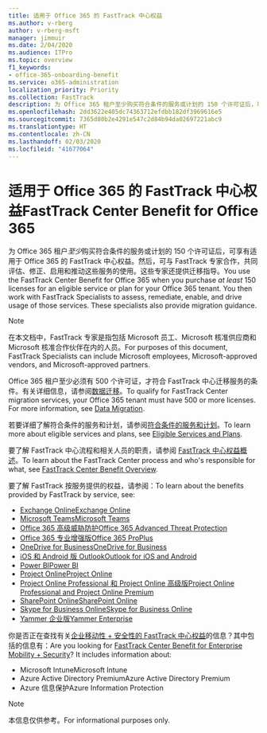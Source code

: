 ```yaml
---
title: 适用于 Office 365 的 FastTrack 中心权益
ms.author: v-rberg
author: v-rberg-msft
manager: jimmuir
ms.date: 2/04/2020
ms.audience: ITPro
ms.topic: overview
f1_keywords:
- office-365-onboarding-benefit
ms.service: o365-administration
localization_priority: Priority
ms.collection: FastTrack
description: 为 Office 365 租户至少购买符合条件的服务或计划的 150 个许可证后，可享有适用于 Office 365 的 FastTrack 中心权益。然后，可与 FastTrack 专家合作，共同评估、修正、启用和推动这些服务的使用。这些专家还提供迁移指导。
ms.openlocfilehash: 2dd3622e405dc74363712efdbb182df3969616e5
ms.sourcegitcommit: 7365d80b2e4291e547c2d84b94da02697221abc9
ms.translationtype: HT
ms.contentlocale: zh-CN
ms.lasthandoff: 02/03/2020
ms.locfileid: "41677064"
---
```

# <a name="fasttrack-center-benefit-for-office-365"></a><span data-ttu-id="91bf1-105">适用于 Office 365 的 FastTrack 中心权益</span><span class="sxs-lookup"><span data-stu-id="91bf1-105">FastTrack Center Benefit for Office 365</span></span>

<span data-ttu-id="91bf1-p102">为 Office 365 租户*至少*购买符合条件的服务或计划的 150 个许可证后，可享有适用于 Office 365 的 FastTrack 中心权益。然后，可与 FastTrack 专家合作，共同评估、修正、启用和推动这些服务的使用。这些专家还提供迁移指导。</span><span class="sxs-lookup"><span data-stu-id="91bf1-p102">You use the FastTrack Center Benefit for Office 365 when you purchase  *at least*  150 licenses for an eligible service or plan for your Office 365 tenant. You then work with FastTrack Specialists to assess, remediate, enable, and drive usage of those services. These specialists also provide migration guidance.</span></span> 
  
> [!NOTE]
> <span data-ttu-id="91bf1-109">在本文档中，FastTrack 专家是指包括 Microsoft 员工、Microsoft 核准供应商和 Microsoft 核准合作伙伴在内的人员。</span><span class="sxs-lookup"><span data-stu-id="91bf1-109">For purposes of this document, FastTrack Specialists can include Microsoft employees, Microsoft-approved vendors, and Microsoft-approved partners.</span></span> 
  
<span data-ttu-id="91bf1-p103">Office 365 租户至少必须有 500 个许可证，才符合 FastTrack 中心迁移服务的条件。有关详细信息，请参阅[数据迁移](O365-data-migration.md)。</span><span class="sxs-lookup"><span data-stu-id="91bf1-p103">To qualify for FastTrack Center migration services, your Office 365 tenant must have 500 or more licenses. For more information, see [Data Migration](O365-data-migration.md).</span></span>
  
<span data-ttu-id="91bf1-112">若要详细了解符合条件的服务和计划，请参阅[符合条件的服务和计划](M365-eligible-services-and-plans.md)。</span><span class="sxs-lookup"><span data-stu-id="91bf1-112">To learn more about eligible services and plans, see [Eligible Services and Plans](M365-eligible-services-and-plans.md).</span></span>
  
<span data-ttu-id="91bf1-113">要了解 FastTrack 中心流程和相关人员的职责，请参阅 [FastTrack 中心权益概述](O365-fasttrack-benefit-overview.md)。</span><span class="sxs-lookup"><span data-stu-id="91bf1-113">To learn about the FastTrack Center process and who's responsible for what, see [FastTrack Center Benefit Overview](O365-fasttrack-benefit-overview.md).</span></span>

<span data-ttu-id="91bf1-114">要了解 FastTrack 按服务提供的权益，请参阅：</span><span class="sxs-lookup"><span data-stu-id="91bf1-114">To learn about the benefits provided by FastTrack by service, see:</span></span>

- [<span data-ttu-id="91bf1-115">Exchange Online</span><span class="sxs-lookup"><span data-stu-id="91bf1-115">Exchange Online</span></span>](O365-fasttrack-responsibilities.md#exchange-online)
- [<span data-ttu-id="91bf1-116">Microsoft Teams</span><span class="sxs-lookup"><span data-stu-id="91bf1-116">Microsoft Teams</span></span>](O365-fasttrack-responsibilities.md#microsoft-teams)
- [<span data-ttu-id="91bf1-117">Office 365 高级威胁防护</span><span class="sxs-lookup"><span data-stu-id="91bf1-117">Office 365 Advanced Threat Protection</span></span>](O365-fasttrack-responsibilities.md#office-365-advanced-threat-protection)
- [<span data-ttu-id="91bf1-118">Office 365 专业增强版</span><span class="sxs-lookup"><span data-stu-id="91bf1-118">Office 365 ProPlus</span></span>](O365-fasttrack-responsibilities.md#office-365-proplus)
- [<span data-ttu-id="91bf1-119">OneDrive for Business</span><span class="sxs-lookup"><span data-stu-id="91bf1-119">OneDrive for Business</span></span>](O365-fasttrack-responsibilities.md#onedrive-for-business)
- [<span data-ttu-id="91bf1-120">iOS 和 Android 版 Outlook</span><span class="sxs-lookup"><span data-stu-id="91bf1-120">Outlook for iOS and Android</span></span>](O365-fasttrack-responsibilities.md#outlook-for-ios-and-android)
- [<span data-ttu-id="91bf1-121">Power BI</span><span class="sxs-lookup"><span data-stu-id="91bf1-121">Power BI</span></span>](O365-fasttrack-responsibilities.md#power-bi)
- [<span data-ttu-id="91bf1-122">Project Online</span><span class="sxs-lookup"><span data-stu-id="91bf1-122">Project Online</span></span>](O365-fasttrack-responsibilities.md#project-online)
- [<span data-ttu-id="91bf1-123">Project Online Professional 和 Project Online 高级版</span><span class="sxs-lookup"><span data-stu-id="91bf1-123">Project Online Professional and Project Online Premium</span></span>](O365-fasttrack-responsibilities.md#project-online-professional-and-project-online-premium)
- [<span data-ttu-id="91bf1-124">SharePoint Online</span><span class="sxs-lookup"><span data-stu-id="91bf1-124">SharePoint Online</span></span>](O365-fasttrack-responsibilities.md#sharepoint-online)
- [<span data-ttu-id="91bf1-125">Skype for Business Online</span><span class="sxs-lookup"><span data-stu-id="91bf1-125">Skype for Business Online</span></span>](O365-fasttrack-responsibilities.md#skype-for-business-online)
- [<span data-ttu-id="91bf1-126">Yammer 企业版</span><span class="sxs-lookup"><span data-stu-id="91bf1-126">Yammer Enterprise</span></span>](O365-fasttrack-responsibilities.md#yammer-enterprise)
  
<span data-ttu-id="91bf1-p104">你是否正在查找有关[企业移动性 + 安全性的 FastTrack 中心权益](EMS-fasttrack-benefit-for-EMS.md)的信息？其中包括的信息有：</span><span class="sxs-lookup"><span data-stu-id="91bf1-p104">Are you looking for [FastTrack Center Benefit for Enterprise Mobility + Security](EMS-fasttrack-benefit-for-EMS.md)? It includes information about:</span></span>
  
- <span data-ttu-id="91bf1-129">Microsoft Intune</span><span class="sxs-lookup"><span data-stu-id="91bf1-129">Microsoft Intune</span></span>    
- <span data-ttu-id="91bf1-130">Azure Active Directory Premium</span><span class="sxs-lookup"><span data-stu-id="91bf1-130">Azure Active Directory Premium</span></span> 
- <span data-ttu-id="91bf1-131">Azure 信息保护</span><span class="sxs-lookup"><span data-stu-id="91bf1-131">Azure Information Protection</span></span>
    
> [!NOTE]
> <span data-ttu-id="91bf1-132">本信息仅供参考。</span><span class="sxs-lookup"><span data-stu-id="91bf1-132">For informational purposes only.</span></span> 

